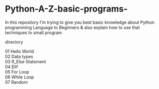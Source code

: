 # Python-A-Z-basic-programs-
In this repository I'm trying to give you best basic knowledge about Python programming Language to Beginners &amp; also explain how to use that techniques to small program  

directory

01 Hello World<br>
02 Data types<br>
03 If_Else Statement<br>
04 Elif <br>
05 For Loop <br>
06 While Loop <br>
07 Random <br>